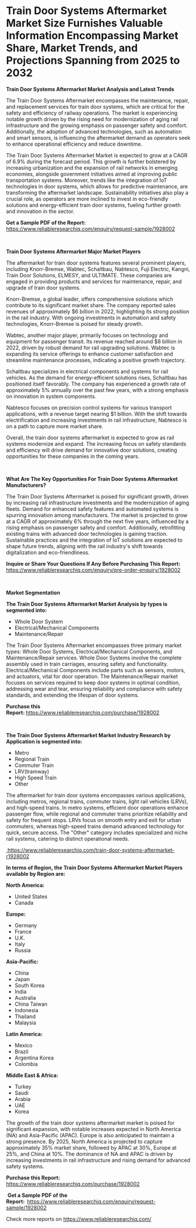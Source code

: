 <p><h1>Train Door Systems Aftermarket Market Size Furnishes Valuable Information Encompassing Market Share, Market Trends, and Projections Spanning from 2025 to 2032</h1></p><p><strong>Train Door Systems Aftermarket Market Analysis and Latest Trends</strong></p>
<p><p>The Train Door Systems Aftermarket encompasses the maintenance, repair, and replacement services for train door systems, which are critical for the safety and efficiency of railway operations. The market is experiencing notable growth driven by the rising need for modernization of aging rail infrastructure and the growing emphasis on passenger safety and comfort. Additionally, the adoption of advanced technologies, such as automation and smart sensors, is influencing the aftermarket demand as operators seek to enhance operational efficiency and reduce downtime.</p><p>The Train Door Systems Aftermarket Market is expected to grow at a CAGR of 6.9% during the forecast period. This growth is further bolstered by increasing urbanization and the expansion of rail networks in emerging economies, alongside government initiatives aimed at improving public transportation systems. Moreover, trends like the integration of IoT technologies in door systems, which allows for predictive maintenance, are transforming the aftermarket landscape. Sustainability initiatives also play a crucial role, as operators are more inclined to invest in eco-friendly solutions and energy-efficient train door systems, fueling further growth and innovation in the sector.</p></p>
<p><strong>Get a Sample PDF of the Report:&nbsp;</strong> <a href="https://www.reliableresearchiq.com/enquiry/request-sample/1928002?utm_campaign=3058&utm_medium=2&utm_source=Github&utm_content=ia&utm_term=28032025&utm_id=train-door-systems-aftermarket">https://www.reliableresearchiq.com/enquiry/request-sample/1928002</a></p>
<p>&nbsp;</p>
<p><strong>Train Door Systems Aftermarket Major Market Players</strong></p>
<p><p>The aftermarket for train door systems features several prominent players, including Knorr-Bremse, Wabtec, Schaltbau, Nabtesco, Fuji Electric, Kangni, Train Door Solutions, ELMESY, and ULTIMATE. These companies are engaged in providing products and services for maintenance, repair, and upgrade of train door systems.</p><p>Knorr-Bremse, a global leader, offers comprehensive solutions which contribute to its significant market share. The company reported sales revenues of approximately $6 billion in 2022, highlighting its strong position in the rail industry. With ongoing investments in automation and safety technologies, Knorr-Bremse is poised for steady growth.</p><p>Wabtec, another major player, primarily focuses on technology and equipment for passenger transit. Its revenue reached around $8 billion in 2022, driven by robust demand for rail upgrading solutions. Wabtec is expanding its service offerings to enhance customer satisfaction and streamline maintenance processes, indicating a positive growth trajectory.</p><p>Schaltbau specializes in electrical components and systems for rail vehicles. As the demand for energy-efficient solutions rises, Schaltbau has positioned itself favorably. The company has experienced a growth rate of approximately 5% annually over the past few years, with a strong emphasis on innovation in system components.</p><p>Nabtesco focuses on precision control systems for various transport applications, with a revenue target nearing $1 billion. With the shift towards electrification and increasing investments in rail infrastructure, Nabtesco is on a path to capture more market share.</p><p>Overall, the train door systems aftermarket is expected to grow as rail systems modernize and expand. The increasing focus on safety standards and efficiency will drive demand for innovative door solutions, creating opportunities for these companies in the coming years.</p></p>
<p>&nbsp;</p>
<p><strong>What Are The Key Opportunities For Train Door Systems Aftermarket Manufacturers?</strong></p>
<p><p>The Train Door Systems Aftermarket is poised for significant growth, driven by increasing rail infrastructure investments and the modernization of aging fleets. Demand for enhanced safety features and automated systems is spurring innovation among manufacturers. The market is projected to grow at a CAGR of approximately 6% through the next five years, influenced by a rising emphasis on passenger safety and comfort. Additionally, retrofitting existing trains with advanced door technologies is gaining traction. Sustainable practices and the integration of IoT solutions are expected to shape future trends, aligning with the rail industry's shift towards digitalization and eco-friendliness.</p></p>
<p><strong>Inquire or Share Your Questions If Any Before Purchasing This Report:</strong> <a href="https://www.reliableresearchiq.com/enquiry/pre-order-enquiry/1928002?utm_campaign=3058&utm_medium=2&utm_source=Github&utm_content=ia&utm_term=28032025&utm_id=train-door-systems-aftermarket">https://www.reliableresearchiq.com/enquiry/pre-order-enquiry/1928002</a></p>
<p>&nbsp;</p>
<p><strong>Market Segmentation</strong></p>
<p><strong>The Train Door Systems Aftermarket Market Analysis by types is segmented into:</strong></p>
<p><ul><li>Whole Door System</li><li>Electrical/Mechanical Components</li><li>Maintenance/Repair</li></ul></p>
<p><p>The Train Door Systems Aftermarket encompasses three primary market types: Whole Door Systems, Electrical/Mechanical Components, and Maintenance/Repair services. Whole Door Systems involve the complete assembly used in train carriages, ensuring safety and functionality. Electrical/Mechanical Components include parts such as sensors, motors, and actuators, vital for door operation. The Maintenance/Repair market focuses on services required to keep door systems in optimal condition, addressing wear and tear, ensuring reliability and compliance with safety standards, and extending the lifespan of door systems.</p></p>
<p><strong>Purchase this Report:&nbsp;</strong><a href="https://www.reliableresearchiq.com/purchase/1928002?utm_campaign=3058&utm_medium=2&utm_source=Github&utm_content=ia&utm_term=28032025&utm_id=train-door-systems-aftermarket">https://www.reliableresearchiq.com/purchase/1928002</a></p>
<p>&nbsp;</p>
<p><strong>The Train Door Systems Aftermarket Market Industry Research by Application is segmented into:</strong></p>
<p><ul><li>Metro</li><li>Regional Train</li><li>Commuter Train</li><li>LRV(tramway)</li><li>High Speed Train</li><li>Other</li></ul></p>
<p><p>The aftermarket for train door systems encompasses various applications, including metros, regional trains, commuter trains, light rail vehicles (LRVs), and high-speed trains. In metro systems, efficient door operations enhance passenger flow, while regional and commuter trains prioritize reliability and safety for frequent stops. LRVs focus on smooth entry and exit for urban commuters, whereas high-speed trains demand advanced technology for quick, secure access. The "Other" category includes specialized and niche rail systems, catering to distinct operational needs.</p></p>
<p><a href="https://www.reliableresearchiq.com/train-door-systems-aftermarket-r1928002?utm_campaign=3058&utm_medium=2&utm_source=Github&utm_content=ia&utm_term=28032025&utm_id=train-door-systems-aftermarket">&nbsp;https://www.reliableresearchiq.com/train-door-systems-aftermarket-r1928002</a></p>
<p><strong>In terms of Region, the Train Door Systems Aftermarket Market Players available by Region are:</strong></p>
<p>
    <p> <strong> North America: </strong>
        <ul>
            <li>United States</li>
            <li>Canada</li>
        </ul>
        </p> 
    <p> <strong> Europe: </strong>
        <ul>
            <li>Germany</li>
            <li>France</li>
            <li>U.K.</li>
            <li>Italy</li>
            <li>Russia</li>
        </ul>
        </p> 
    <p> <strong> Asia-Pacific: </strong>
        <ul>
            <li>China</li>
            <li>Japan</li>
            <li>South Korea</li>
            <li>India</li>
            <li>Australia</li>
            <li>China Taiwan</li>
            <li>Indonesia</li>
            <li>Thailand</li>
            <li>Malaysia</li>
        </ul>
        </p> 
    <p> <strong> Latin America: </strong>
        <ul>
            <li>Mexico</li>
            <li>Brazil</li>
            <li>Argentina Korea</li>
            <li>Colombia</li>
        </ul>
        </p> 
    <p> <strong> Middle East & Africa: </strong>
        <ul>
            <li>Turkey</li>
            <li>Saudi</li>
            <li>Arabia</li>
            <li>UAE</li>
            <li>Korea</li>
        </ul>
    </p>
    </p>
<p><p>The growth of the train door systems aftermarket market is poised for significant expansion, with notable increases expected in North America (NA) and Asia-Pacific (APAC). Europe is also anticipated to maintain a strong presence. By 2025, North America is projected to capture approximately 35% market share, followed by APAC at 30%, Europe at 25%, and China at 10%. The dominance of NA and APAC is driven by increasing investments in rail infrastructure and rising demand for advanced safety systems.</p></p>
<p><strong>Purchase this Report: </strong><a href="https://www.reliableresearchiq.com/purchase/1928002?utm_campaign=3058&utm_medium=2&utm_source=Github&utm_content=ia&utm_term=28032025&utm_id=train-door-systems-aftermarket">https://www.reliableresearchiq.com/purchase/1928002</a></p>
<p>&nbsp;<strong>Get a Sample PDF of the Report:&nbsp;&nbsp;</strong><a href="https://www.reliableresearchiq.com/enquiry/request-sample/1928002?utm_campaign=3058&utm_medium=2&utm_source=Github&utm_content=ia&utm_term=28032025&utm_id=train-door-systems-aftermarket">https://www.reliableresearchiq.com/enquiry/request-sample/1928002</a></p>
<p><strong></strong></p>
<p>Check more reports on <a href="https://www.reliableresearchiq.com/?utm_campaign=3058&utm_medium=2&utm_source=Github&utm_content=ia&utm_term=28032025&utm_id=train-door-systems-aftermarket">https://www.reliableresearchiq.com/</a></p>